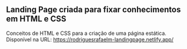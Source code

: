 ## Landing Page criada para fixar conhecimentos em HTML e CSS

Conceitos de HTML e CSS para a criação de uma página estática.<br>
Disponível na URL: https://rodriguesrafaelm-landingpage.netlify.app/
